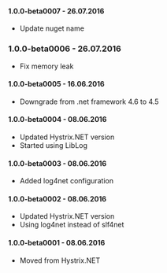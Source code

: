 ﻿#### 1.0.0-beta0007 - 26.07.2016
* Update nuget name

### 1.0.0-beta0006 - 26.07.2016
* Fix memory leak

#### 1.0.0-beta0005 - 16.06.2016
* Downgrade from .net framework 4.6 to 4.5

#### 1.0.0-beta0004 - 08.06.2016
* Updated Hystrix.NET version
* Started using LibLog

#### 1.0.0-beta0003 - 08.06.2016
* Added log4net configuration

#### 1.0.0-beta0002 - 08.06.2016
* Updated Hystrix.NET version
* Using log4net instead of slf4net

#### 1.0.0-beta0001 - 08.06.2016
* Moved from Hystrix.NET
